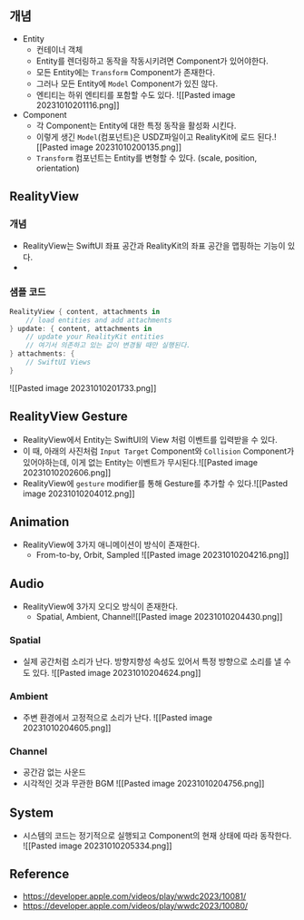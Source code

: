 ## 개념
- Entity
	- 컨테이너 객체
	- Entity를 렌더링하고 동작을 작동시키려면 Component가 있어야한다.
	- 모든 Entity에는 `Transform` Component가 존재한다.
	- 그러나 모든 Entity에 `Model` Component가 있진 않다.
	- 엔티티는 하위 엔티티를 포함할 수도 있다. ![[Pasted image 20231010201116.png]]
- Component
	- 각 Component는 Entity에 대한 특정 동작을 활성화 시킨다.
	- 이렇게 생긴 `Model`(컴포넌트)은 USDZ파일이고 RealityKit에 로드 된다.![[Pasted image 20231010200135.png]]
	- `Transform` 컴포넌트는 Entity를 변형할 수 있다. (scale, position, orientation)
## RealityView 
### 개념
- RealityView는 SwiftUI 좌표 공간과 RealityKit의 좌표 공간을 맵핑하는 기능이 있다.
- 

### 샘플 코드
```swift
RealityView { content, attachments in 
	// load entities and add attachments
} update: { content, attachments in 
	// update your RealityKit entities
	// 여기서 의존하고 있는 값이 변경될 때만 실행된다.
} attachments: {
	// SwiftUI Views
}
```
![[Pasted image 20231010201733.png]]

## RealityView Gesture
- RealityView에서 Entity는 SwiftUI의 View 처럼 이벤트를 입력받을 수 있다. 
- 이 때, 아래의 사진처럼 `Input Target` Component와 `Collision` Component가 있어야하는데, 이게 없는 Entity는 이벤트가 무시된다.![[Pasted image 20231010202606.png]]
- RealityView에 `gesture` modifier를 통해 Gesture를 추가할 수 있다.![[Pasted image 20231010204012.png]]

## Animation
- RealityView에 3가지 애니메이션이 방식이 존재한다. 
	- From-to-by, Orbit, Sampled ![[Pasted image 20231010204216.png]]

## Audio
- RealityView에 3가지 오디오 방식이 존재한다.
	- Spatial, Ambient, Channel![[Pasted image 20231010204430.png]]
### Spatial
- 실제 공간처럼 소리가 난다. 방향지향성 속성도 있어서 특정 방향으로 소리를 낼 수도 있다.
![[Pasted image 20231010204624.png]]

### Ambient
- 주변 환경에서 고정적으로 소리가 난다.
![[Pasted image 20231010204605.png]]

### Channel
- 공간감 없는 사운드
- 시각적인 것과 무관한 BGM
![[Pasted image 20231010204756.png]]


## System
- 시스템의 코드는 정기적으로 실행되고 Component의 현재 상태에 따라 동작한다. ![[Pasted image 20231010205334.png]]


## Reference
- https://developer.apple.com/videos/play/wwdc2023/10081/
- https://developer.apple.com/videos/play/wwdc2023/10080/

